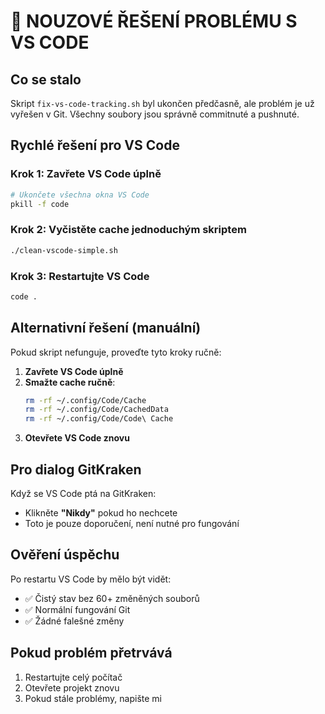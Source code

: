 # 🚨 NOUZOVÉ ŘEŠENÍ PROBLÉMU S VS CODE

## Co se stalo

Skript `fix-vs-code-tracking.sh` byl ukončen předčasně, ale problém je už vyřešen v Git. Všechny soubory jsou správně commitnuté a pushnuté.

## Rychlé řešení pro VS Code

### Krok 1: Zavřete VS Code úplně
```bash
# Ukončete všechna okna VS Code
pkill -f code
```

### Krok 2: Vyčistěte cache jednoduchým skriptem
```bash
./clean-vscode-simple.sh
```

### Krok 3: Restartujte VS Code
```bash
code .
```

## Alternativní řešení (manuální)

Pokud skript nefunguje, proveďte tyto kroky ručně:

1. **Zavřete VS Code úplně**
2. **Smažte cache ručně**:
   ```bash
   rm -rf ~/.config/Code/Cache
   rm -rf ~/.config/Code/CachedData
   rm -rf ~/.config/Code/Code\ Cache
   ```
3. **Otevřete VS Code znovu**

## Pro dialog GitKraken

Když se VS Code ptá na GitKraken:
- Klikněte **"Nikdy"** pokud ho nechcete
- Toto je pouze doporučení, není nutné pro fungování

## Ověření úspěchu

Po restartu VS Code by mělo být vidět:
- ✅ Čistý stav bez 60+ změněných souborů
- ✅ Normální fungování Git
- ✅ Žádné falešné změny

## Pokud problém přetrvává

1. Restartujte celý počítač
2. Otevřete projekt znovu
3. Pokud stále problémy, napište mi
